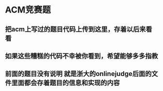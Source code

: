# ACM竞赛题
## 把acm上写过的题目代码上传到这里，存着以后来看看
## 如果这些糟糕的代码不幸被你看到，希望能够多多指教
## 前面的题目没有说明 就是浙大的onlinejudge后面的文件里面都会存着题目的信息和实现的内容

